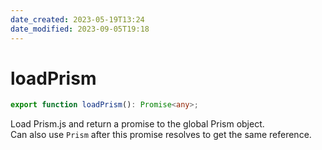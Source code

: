 ```yaml
---
date_created: 2023-05-19T13:24
date_modified: 2023-09-05T19:18
---
```

# loadPrism

```ts
export function loadPrism(): Promise<any>;
```

Load Prism.js and return a promise to the global Prism object.  
Can also use `Prism` after this promise resolves to get the same reference.
